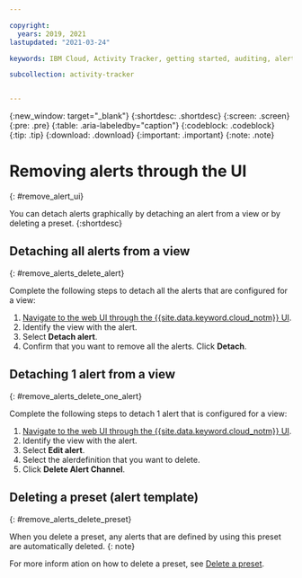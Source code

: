 ```yaml
---

copyright:
  years: 2019, 2021
lastupdated: "2021-03-24"

keywords: IBM Cloud, Activity Tracker, getting started, auditing, alerts, delete

subcollection: activity-tracker


---
```


{:new_window: target="_blank"}
{:shortdesc: .shortdesc}
{:screen: .screen}
{:pre: .pre}
{:table: .aria-labeledby="caption"}
{:codeblock: .codeblock}
{:tip: .tip}
{:download: .download}
{:important: .important}
{:note: .note}

 
# Removing alerts through the UI
{: #remove_alert_ui}

You can detach alerts graphically by detaching an alert from a view or by deleting a preset.
{:shortdesc}


## Detaching all alerts from a view
{: #remove_alerts_delete_alert}

Complete the following steps to detach all the alerts that are configured for a view:

1. [Navigate to the web UI through the {{site.data.keyword.cloud_notm}} UI](/docs/activity-tracker?topic=activity-tracker-launch).
2. Identify the view with the alert.
3. Select **Detach alert**.
4. Confirm that you want to remove all the alerts. Click **Detach**.



## Detaching 1 alert from a view
{: #remove_alerts_delete_one_alert}

Complete the following steps to detach 1 alert that is configured for a view:

1. [Navigate to the web UI through the {{site.data.keyword.cloud_notm}} UI](/docs/activity-tracker?topic=activity-tracker-launch).
2. Identify the view with the alert.
3. Select **Edit alert**.
4. Select the alerdefinition that you want to delete.
4. Click **Delete Alert Channel**.



## Deleting a preset (alert template)
{: #remove_alerts_delete_preset}

When you delete a preset, any alerts that are defined by using this preset are automatically deleted.
{: note}

For more inform ation on how to delete a preset, see [Delete a preset](/docs/activity-tracker?topic=activity-tracker-preset_ui#preset_ui_delete).

